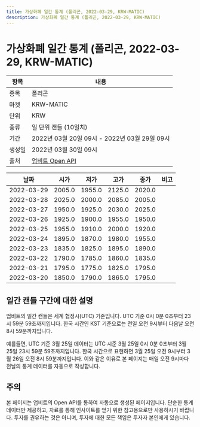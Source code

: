 ```yaml
---
title: 가상화폐 일간 통계 (폴리곤, 2022-03-29, KRW-MATIC)
description: 가상화폐 일간 통계 (폴리곤, 2022-03-29, KRW-MATIC)
---
```


가상화폐 일간 통계 (폴리곤, 2022-03-29, KRW-MATIC)
===

|항목|내용|
|--|--|
|종목|폴리곤|
|마켓|KRW-MATIC|
|단위|KRW|
|종류|일 단위 캔들 (10일치)|
|기간|2022년 03월 20일 09시 - 2022년 03월 29일 09시|
|생성일|2022년 03월 30일 09시|
|출처|[업비트 Open API](https://docs.upbit.com)|


|날짜|시가|저가|고가|종가|비고|
|--|--|--|--|--|--|
|2022-03-29|2005.0|1955.0|2125.0|2020.0|    |
|2022-03-28|2025.0|2000.0|2085.0|2005.0|    |
|2022-03-27|1950.0|1925.0|2030.0|2025.0|    |
|2022-03-26|1925.0|1900.0|1955.0|1950.0|    |
|2022-03-25|1955.0|1910.0|2000.0|1920.0|    |
|2022-03-24|1895.0|1870.0|1980.0|1955.0|    |
|2022-03-23|1835.0|1825.0|1895.0|1890.0|    |
|2022-03-22|1790.0|1785.0|1860.0|1835.0|    |
|2022-03-21|1795.0|1775.0|1825.0|1795.0|    |
|2022-03-20|1850.0|1790.0|1865.0|1795.0|    |


일간 캔들 구간에 대한 설명
---


업비트의 일간 캔들은 세계 협정시(UTC) 기준입니다. 
UTC 기준 0시 0분 0초부터 23시 59분 59초까지입니다. 
한국 시간인 KST 기준으로는 전일 오전 9시부터 다음날 오전 8시 59분까지입니다. 


예를들면, UTC 기준 3월 25일 데이터는 UTC 시준 3월 25일 0시 0분 0초부터 3월 25일 23시 59분 59초까지입니다. 
한국 시간으로 표현하면 3월 25일 오전 9시부터 3월 26일 오전 8시 59분까지입니다. 
이와 같은 이유로 본 페이지는 매일 오전 9시마다 전날의 통계 데이터를 자동으로 작성합니다. 


주의
---


본 페이지는 업비트의 Open API를 통하여 자동으로 생성된 페이지입니다. 
단순한 통계 데이터만 제공하고, 자료를 통해 인사이트를 얻기 위한 참고용으로만 사용하시기 바랍니다. 
투자를 권유하는 것은 아니며, 투자에 대한 모든 책임은 투자자 본인에게 있습니다. 

